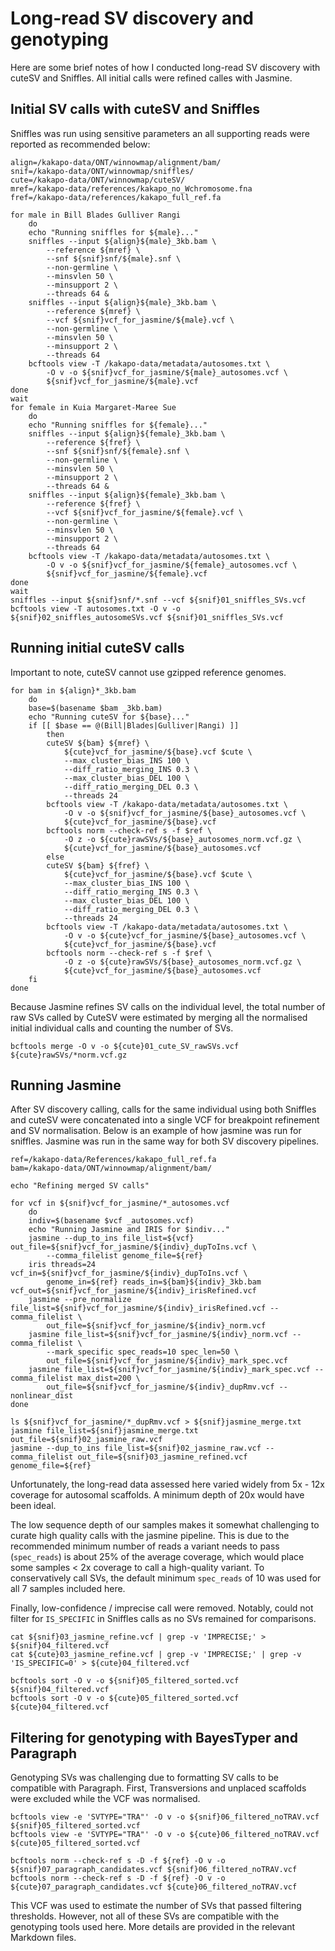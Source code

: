 # Long-read SV discovery and genotyping
Here are some brief notes of how I conducted long-read SV discovery with cuteSV and Sniffles. All initial calls were refined calles with Jasmine.

## Initial SV calls with cuteSV and Sniffles 
Sniffles was run using sensitive parameters an all supporting reads were reported as recommended below:

```
align=/kakapo-data/ONT/winnowmap/alignment/bam/
snif=/kakapo-data/ONT/winnowmap/sniffles/
cute=/kakapo-data/ONT/winnowmap/cuteSV/
mref=/kakapo-data/references/kakapo_no_Wchromosome.fna
fref=/kakapo-data/references/kakapo_full_ref.fa

for male in Bill Blades Gulliver Rangi
    do
    echo "Running sniffles for ${male}..."
    sniffles --input ${align}${male}_3kb.bam \
        --reference ${mref} \
        --snf ${snif}snf/${male}.snf \
        --non-germline \
        --minsvlen 50 \
        --minsupport 2 \
        --threads 64 &
    sniffles --input ${align}${male}_3kb.bam \
        --reference ${mref} \
        --vcf ${snif}vcf_for_jasmine/${male}.vcf \
        --non-germline \
        --minsvlen 50 \
        --minsupport 2 \
        --threads 64
    bcftools view -T /kakapo-data/metadata/autosomes.txt \
        -O v -o ${snif}vcf_for_jasmine/${male}_autosomes.vcf \
        ${snif}vcf_for_jasmine/${male}.vcf
done
wait
for female in Kuia Margaret-Maree Sue
    do
    echo "Running sniffles for ${female}..."
    sniffles --input ${align}${female}_3kb.bam \
        --reference ${fref} \
        --snf ${snif}snf/${female}.snf \
        --non-germline \
        --minsvlen 50 \
        --minsupport 2 \
        --threads 64 &
    sniffles --input ${align}${female}_3kb.bam \
        --reference ${fref} \
        --vcf ${snif}vcf_for_jasmine/${female}.vcf \
        --non-germline \
        --minsvlen 50 \
        --minsupport 2 \
        --threads 64
    bcftools view -T /kakapo-data/metadata/autosomes.txt \
        -O v -o ${snif}vcf_for_jasmine/${female}_autosomes.vcf \
        ${snif}vcf_for_jasmine/${female}.vcf
done
wait
sniffles --input ${snif}snf/*.snf --vcf ${snif}01_sniffles_SVs.vcf
bcftools view -T autosomes.txt -O v -o ${snif}02_sniffles_autosomeSVs.vcf ${snif}01_sniffles_SVs.vcf
```

## Running initial cuteSV calls
Important to note, cuteSV cannot use gzipped reference genomes. 

```
for bam in ${align}*_3kb.bam
    do
    base=$(basename $bam _3kb.bam)
    echo "Running cuteSV for ${base}..."
    if [[ $base == @(Bill|Blades|Gulliver|Rangi) ]]
        then
        cuteSV ${bam} ${mref} \
            ${cute}vcf_for_jasmine/${base}.vcf $cute \
            --max_cluster_bias_INS 100 \
            --diff_ratio_merging_INS 0.3 \
            --max_cluster_bias_DEL 100 \
            --diff_ratio_merging_DEL 0.3 \
            --threads 24
        bcftools view -T /kakapo-data/metadata/autosomes.txt \
            -O v -o ${snif}vcf_for_jasmine/${base}_autosomes.vcf \
            ${cute}vcf_for_jasmine/${base}.vcf
        bcftools norm --check-ref s -f $ref \
            -O z -o ${cute}rawSVs/${base}_autosomes_norm.vcf.gz \
            ${cute}vcf_for_jasmine/${base}_autosomes.vcf
        else
        cuteSV ${bam} ${fref} \
            ${cute}vcf_for_jasmine/${base}.vcf $cute \
            --max_cluster_bias_INS 100 \
            --diff_ratio_merging_INS 0.3 \
            --max_cluster_bias_DEL 100 \
            --diff_ratio_merging_DEL 0.3 \
            --threads 24
        bcftools view -T /kakapo-data/metadata/autosomes.txt \
            -O v -o ${cute}vcf_for_jasmine/${base}_autosomes.vcf \
            ${cute}vcf_for_jasmine/${base}.vcf
        bcftools norm --check-ref s -f $ref \
            -O z -o ${cute}rawSVs/${base}_autosomes_norm.vcf.gz \
            ${cute}vcf_for_jasmine/${base}_autosomes.vcf
    fi
done
```
Because Jasmine refines SV calls on the individual level, the total number of raw SVs called by CuteSV were estimated by merging all the normalised initial individual calls and counting the number of SVs.
```
bcftools merge -O v -o ${cute}01_cute_SV_rawSVs.vcf ${cute}rawSVs/*norm.vcf.gz
```
## Running Jasmine
After SV discovery calling, calls for the same individual using both Sniffles and cuteSV were concatenated into a single VCF for breakpoint refinement and SV normalisation. Below is an example of how jasmine was run for sniffles. Jasmine was run in the same way for both SV discovery pipelines.
```
ref=/kakapo-data/References/kakapo_full_ref.fa
bam=/kakapo-data/ONT/winnowmap/alignment/bam/

echo "Refining merged SV calls"

for vcf in ${snif}vcf_for_jasmine/*_autosomes.vcf
    do
    indiv=$(basename $vcf _autosomes.vcf)
    echo "Running Jasmine and IRIS for $indiv..."
    jasmine --dup_to_ins file_list=${vcf} out_file=${snif}vcf_for_jasmine/${indiv}_dupToIns.vcf \
        --comma_filelist genome_file=${ref}
    iris threads=24 vcf_in=${snif}vcf_for_jasmine/${indiv}_dupToIns.vcf \
        genome_in=${ref} reads_in=${bam}${indiv}_3kb.bam vcf_out=${snif}vcf_for_jasmine/${indiv}_irisRefined.vcf
    jasmine --pre_normalize file_list=${snif}vcf_for_jasmine/${indiv}_irisRefined.vcf --comma_filelist \
        out_file=${snif}vcf_for_jasmine/${indiv}_norm.vcf
    jasmine file_list=${snif}vcf_for_jasmine/${indiv}_norm.vcf --comma_filelist \
        --mark_specific spec_reads=10 spec_len=50 \
        out_file=${snif}vcf_for_jasmine/${indiv}_mark_spec.vcf 
    jasmine file_list=${snif}vcf_for_jasmine/${indiv}_mark_spec.vcf --comma_filelist max_dist=200 \
        out_file=${snif}vcf_for_jasmine/${indiv}_dupRmv.vcf --nonlinear_dist
done

ls ${snif}vcf_for_jasmine/*_dupRmv.vcf > ${snif}jasmine_merge.txt
jasmine file_list=${snif}jasmine_merge.txt out_file=${snif}02_jasmine_raw.vcf
jasmine --dup_to_ins file_list=${snif}02_jasmine_raw.vcf --comma_filelist out_file=${snif}03_jasmine_refined.vcf genome_file=${ref}
```
Unfortunately, the long-read data assessed here varied widely from 5x - 12x coverage for autosomal scaffolds. A minimum depth of 20x would have been ideal.

The low sequence depth of our samples makes it somewhat challenging to curate high quality calls with the jasmine pipeline. This is due to the recommended minimum number of reads a variant needs to pass (`spec_reads`) is about 25% of the average coverage, which would place some samples < 2x coverage to call a high-quality variant. To conservatively call SVs, the default minimum `spec_reads` of 10 was used for all 7 samples included here.

Finally, low-confidence / imprecise call were removed. Notably, could not filter for `IS_SPECIFIC` in Sniffles calls as no SVs remained for comparisons.
```
cat ${snif}03_jasmine_refine.vcf | grep -v 'IMPRECISE;' > ${snif}04_filtered.vcf
cat ${cute}03_jasmine_refine.vcf | grep -v 'IMPRECISE;' | grep -v 'IS_SPECIFIC=0' > ${cute}04_filtered.vcf

bcftools sort -O v -o ${snif}05_filtered_sorted.vcf ${snif}04_filtered.vcf
bcftools sort -O v -o ${cute}05_filtered_sorted.vcf ${cute}04_filtered.vcf
```

## Filtering for genotyping with BayesTyper and Paragraph
Genotyping SVs was challenging due to formatting SV calls to be compatible with Paragraph. First, Transversions and unplaced scaffolds were excluded while the VCF was normalised.
```
bcftools view -e 'SVTYPE="TRA"' -O v -o ${snif}06_filtered_noTRAV.vcf ${snif}05_filtered_sorted.vcf
bcftools view -e 'SVTYPE="TRA"' -O v -o ${cute}06_filtered_noTRAV.vcf ${cute}05_filtered_sorted.vcf

bcftools norm --check-ref s -D -f ${ref} -O v -o ${snif}07_paragraph_candidates.vcf ${snif}06_filtered_noTRAV.vcf
bcftools norm --check-ref s -D -f ${ref} -O v -o ${cute}07_paragraph_candidates.vcf ${cute}06_filtered_noTRAV.vcf
```
This VCF was used to estimate the number of SVs that passed filtering thresholds. However, not all of these SVs are compatible with the genotyping tools used here. More details are provided in the relevant Markdown files.  
